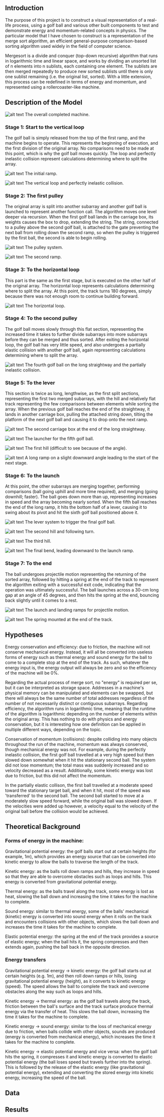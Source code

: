 ## Introduction
The purpose of this project is to construct a visual representation of a real-life process, using a golf ball and various other built components to test and demonstrate energy and momentum-related concepts in physics. The particular model that I have chosen to construct is a representation of the merge sort algorithm, an efficient general-purpose comparison-based sorting algorithm used widely in the field of computer science.

Mergesort is a divide and conquer (top-down recursive) algorithm that runs in logarithmic time and linear space, and works by dividing an unsorted list of n elements into n sublists, each containing one element. The sublists are then merged repeatedly to produce new sorted sublists until there is only one sublist remaining (i.e. the original list, sorted). With a little extension, this process can be redefined in terms of energy and momentum, and represented using a rollercoaster-like machine.

## Description of the Model
![alt text](https://i.imgur.com/9RHOhLh.jpg "The completed machine")
The overall completed machine.

### Stage 1: Start to the vertical loop
The golf ball is simply released from the top of the first ramp, and the machine begins to operate. This represents the beginning of execution, and the first division of the original array. No comparisons need to be made at this point, which is why the golf ball moves quickly. The loop and perfectly inelastic collision represent calculations determining where to split the array.

![alt text](https://i.imgur.com/zFKh3wk.jpg "Stage 1A")
The initial ramp.

![alt text](https://i.imgur.com/6k1nynV.jpg "Stage 1B")
The vertical loop and perfectly inelastic collision.

### Stage 2: The first pulley
The original array is split into another subarray and another golf ball is launched to represent another function call. The algorithm moves one level deeper via recursion. When the first golf ball lands in the carriage box, its weights causes the box to drop, extending the string. The string, connected to a pulley above the second golf ball, is attached to the gate preventing the next ball from rolling down the second ramp, so when the pulley is triggered by the first ball, the second is able to begin rolling.

![alt text](https://i.imgur.com/EZ2zb3n.jpg "Stage 2.1")
The pulley system.

![alt text](https://i.imgur.com/Xh6Yzz4.jpg "Stage 2.2")
The second ramp.

### Stage 3: To the horizontal loop
This part is the same as the first stage, but is executed on the other half of the original array. The horizontal loop represents calculations determining where to split the array. At this point, the track turns 180 degrees, simply because there was not enough room to continue building forward.

![alt text](https://i.imgur.com/Jrzl5NG.jpg "Stage 3")
The horizontal loop.

### Stage 4: To the second pulley
The golf ball moves slowly through this flat section, representing the increased time it takes to further divide subarrays into more subarrays before they can be merged and thus sorted. After exiting the horizontal loop, the golf ball has very little speed, and also undergoes a partially elastic collision with another golf ball, again representing calculations determining where to split the array.

![alt text](https://i.imgur.com/TTtP2J3.jpg "Stage 4")
The fourth golf ball on the long straightway and the partially inelastic collision.

### Stage 5: To the lever
This section is twice as long, lengthwise, as the first split sections, representing the first two merged subarrays, with the hill and relatively flat track representing the few comparisons between elements while sorting the array. When the previous golf ball reaches the end of the straightway, it lands in another carriage box, pulling the attached string down, tilting the platform of the next golf ball and causing it to drop onto the next ramp.

![alt text](https://i.imgur.com/lK2MW3x.jpg "Stage 5.1")
The second carriage box at the end of the long straightway.

![alt text](https://i.imgur.com/saxQuyD.jpg "Stage 5.2")
The launcher for the fifth golf ball.

![alt text](https://i.imgur.com/MhaqCxK.jpg "Stage 5.3")
The first hill (difficult to see because of the angle).

![alt text](https://i.imgur.com/bxk4KQy.jpg "Stage 5.4")
A long ramp on a slight downward angle leading to the start of the next stage.

### Stage 6: To the launch
At this point, the other subarrays are merging together, performing comparisons (ball going uphill and more time required), and merging (going downhill; faster). The ball goes down more than up, representing increases in speed and the array becoming nearly sorted. When the fifth ball reaches the end of the long ramp, it hits the bottom half of a lever, causing it to swing about its pivot and hit the sixth golf ball positioned above it.

![alt text](https://i.imgur.com/g7ZZY4e.jpg "Stage 6.1")
The lever system to trigger the final golf ball.

![alt text](https://i.imgur.com/F4E3Z9s.jpg "Stage 6.2")
The second hill and following turn.

![alt text](https://i.imgur.com/zJU8HUq.jpg "Stage 6.3")
The third hill.

![alt text](https://i.imgur.com/VvxlMnd.jpg "Stage 6.4")
The final bend, leading downward to the launch ramp.

### Stage 7: To the end
The ball undergoes projectile motion representing the returning of the sorted array, followed by hitting a spring at the end of the track to represent the algorithm exiting with a successful exit code, indicating that the operation was ultimately successful. The ball launches across a 30-cm long gap at an angle of 45 degrees, and then hits the spring at the end, bouncing back slightly until it comes to a rest.

![alt text](https://i.imgur.com/lmVKOkZ.jpg "Stage 7.1")
The launch and landing ramps for projectile motion.

![alt text](https://i.imgur.com/fPwWloz.jpg "Stage 7.2")
The spring mounted at the end of the track.

## Hypotheses
Energy conservation and efficiency: due to friction, the machine will not conserve mechanical energy. Instead, it will all be converted into useless forms of energy such as thermal energy and sound energy for the ball to come to a complete stop at the end of the track. As such, whatever the energy input is, the energy output will always be zero and so the efficiency of the machine will be 0%.

Regarding the actual process of merge sort, no "energy" is required per se, but it can be interpreted as storage space. Addresses in a machine's physical memory can be manipulated and elements can be swapped, but there will always be the same number of total addresses regardless of the number of not necessarily distinct or contiguous subarrays. Regarding efficiency, the algorithm runs in logarithmic time, meaning that the runtime of the algorithm is logarithmic depending on the number of elements within the original array. This has nothing to do with physics and energy conservation, but it is interesting how one definition can be applied in multiple different ways, depending on the topic.

Conservation of momentum (collisions): despite colliding into many objects throughout the run of the machine, momentum was always conserved, though mechanical energy was not. For example, during the perfectly inelastic collision, the first golf ball travelled at a very high speed but then slowed down somewhat when it hit the stationary second ball. The system did not lose momentum; the total mass was suddenly increased and so velocity decreased as a result. Additionally, some kinetic energy was lost due to friction, but this did not affect the momentum.

In the partially elastic collison, the first ball travelled at a moderate speed toward the stationary target ball, and when it hit, most of the speed was 'transferred' to the second ball. The second ball started to move at a moderately slow speed forward, while the original ball was slowed down. If the velocities were added up however, a velocity equal to the velocity of the original ball before the collision would be achieved.

## Theoretical Background
### Forms of energy in the machine:
Gravitational potential energy: the golf balls start out at certain heights (for example, 1m), which provides an energy source that can be converted into kinetic energy to allow the balls to traverse the length of the track.

Kinetic energy: as the balls roll down ramps and hills, they increase in speed so that they are able to overcome obstacles such as loops and hills. This energy is converted from gravitational potential energy.

Thermal energy: as the balls travel along the track, some energy is lost as heat, slowing the ball down and increasing the time it takes for the machine to complete.

Sound energy: similar to thermal energy, some of the balls' mechanical (kinetic) energy is converted into sound energy when it rolls on the track and encounters collisions with other objects, which slows the ball down and increases the time it takes for the machine to complete.

Elastic potential energy: the spring at the end of the track provides a source of elastic energy; when the ball hits it, the spring compresses and then extends again, pushing the ball back in the opposite direction.

### Energy transfers
Gravitational potential energy -> kinetic energy: the golf ball starts out at certain heights (e.g. 1m), and then roll down ramps or hills, losing gravitational potential energy (height), as it converts to kinetic energy (speed). The speed allows the ball to complete the track and overcome obstacles along the way such as loops and hills.

Kinetic energy -> thermal energy: as the golf ball travels along the track, friction between the ball's surface and the track surface produce thermal energy via the transfer of heat. This slows the ball down, increasing the time it takes for the machine to complete.

Kinetic energy -> sound energy: similar to the loss of mechanical energy due to friction, when balls collide with other objects, sounds are produced (energy is converted from mechanical energy), which increases the time it takes for the machine to complete.

Kinetic energy -> elastic potential energy and vice versa: when the golf ball hits the spring, it compresses it and kinetic energy is converted to elastic potential energy (the ball loses speed but travels further into the spring). This is followed by the release of the elastic energy (like gravitational potential energy), extending and converting the stored energy into kinetic energy, increasing the speed of the ball.

## Data


## Results
